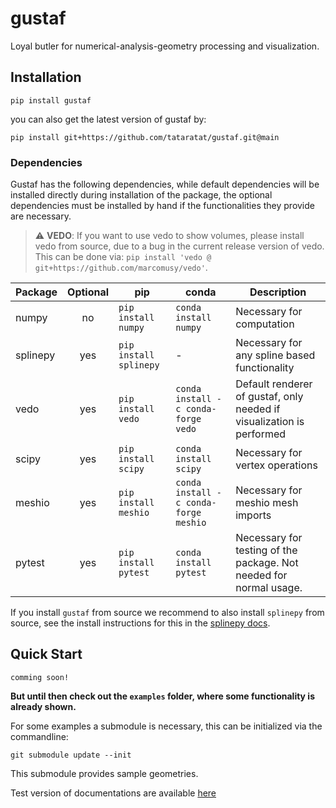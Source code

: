 # gustaf
Loyal butler for numerical-analysis-geometry processing and visualization.

## Installation
```
pip install gustaf
```
you can also get the latest version of gustaf by:
```
pip install git+https://github.com/tataratat/gustaf.git@main
```

### Dependencies

Gustaf has the following dependencies, while default dependencies will be installed directly during installation of the package, the optional dependencies must be installed by hand if the functionalities they provide are necessary.

> :warning: **VEDO**: If you want to use vedo to show volumes, please install vedo from source, due to a bug in the current release version of vedo. This can be done via: `pip install 'vedo @ git+https://github.com/marcomusy/vedo'`.

|Package|Optional|pip|conda|Description|
|-------|:---:|---|-----|-----------|
|numpy|no|`pip install numpy`|`conda install numpy`|Necessary for computation|
|splinepy|yes|`pip install splinepy`|-|Necessary for any spline based functionality|
|vedo|yes|`pip install vedo`|`conda install -c conda-forge vedo`|Default renderer of gustaf, only needed if visualization is performed|
|scipy|yes|`pip install scipy`|`conda install scipy`|Necessary for vertex operations|
|meshio|yes|`pip install meshio`|`conda install -c conda-forge meshio`|Necessary for meshio mesh imports|
|pytest|yes|`pip install pytest`|`conda install pytest`|Necessary for testing of the package. Not needed for normal usage.|

If you install `gustaf` from source we recommend to also install `splinepy` from source, see the install instructions for this in the [splinepy docs](https://tataratat.github.io/splinepy).


## Quick Start
```
comming soon!
```

**But until then check out the `examples` folder, where some functionality is already shown.**

For some examples a submodule is necessary, this can be initialized via the commandline:

```
git submodule update --init
```

This submodule provides sample geometries.

Test version of documentations are available [here](https://tataratat.github.io/gustaf/)
